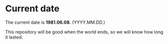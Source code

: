 # Current date

The current date is **1981.06.08.** (YYYY.MM.DD.)

This repository will be good when the world ends, so we will know how long it lasted.